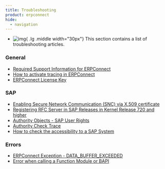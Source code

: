 ```yaml
---
title: Troubleshooting
product: erpconnect
hide:
  - navigation
---
```


<div class="grid cards" markdown>

-   ![img](site:assets/images/logos/theo-thumbs.png){ .lg .middle width="30px"} This section contains a list of troubleshooting articles.

</div>

### General

<div class="mdx-columns" markdown>

- [Required Support Information for ERPConnect](https://support.theobald-software.com/helpdesk/KB/View/15002-required-support-information-for-erpconnect)
- [How to activate tracing in ERPConnect](https://support.theobald-software.com/helpdesk/KB/View/13733-how-to-activate-tracing-in-erpconnect)
- [ERPConnect License Key](https://support.theobald-software.com/helpdesk/KB/View/13729-erpconnect-license-key)

</div>

### SAP

<div class="mdx-columns" markdown>

- [Enabling Secure Network Communication (SNC) via X.509 certificate](https://support.theobald-software.com/helpdesk/KB/View/13349-enabling-secure-network-communication-snc-via-x-509-certificate)
- [Registering RFC Server in SAP Releases in Kernel Release 720 and higher](https://support.theobald-software.com/helpdesk/KB/View/13348-registering-rfc-server-in-sap-releases-in-kernel-release-720-and-higher)
- [Authority Objects - SAP User Rights](https://support.theobald-software.com/helpdesk/KB/View/13298-authority-objects-sap-user-rights)
- [Authority Check Trace](https://support.theobald-software.com/helpdesk/KB/View/13799-authority-check-trace)
- [How to check the accessibility to a SAP System](https://support.theobald-software.com/helpdesk/KB/View/13350-how-to-check-the-accessibility-to-a-sap-system)

</div>

### Errors

<div class="mdx-columns" markdown>

- [ERPConnect Exception - DATA_BUFFER_EXCEEDED](https://support.theobald-software.com/helpdesk/KB/View/13731-erpconnect-exception-data-buffer-exceeded)
- [Error when calling a Function Module or BAPI](https://support.theobald-software.com/helpdesk/KB/View/13730-error-when-calling-a-function-module-or-bapi)

</div>